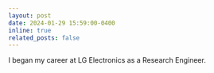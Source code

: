 ```yaml
---
layout: post
date: 2024-01-29 15:59:00-0400
inline: true
related_posts: false
---
```


I began my career at LG Electronics as a Research Engineer. 